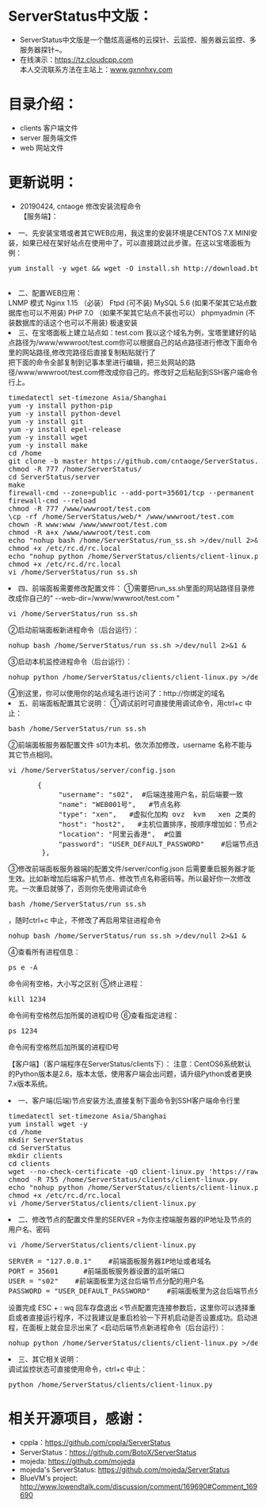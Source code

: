 # ServerStatus中文版：   
* ServerStatus中文版是一个酷炫高逼格的云探针、云监控、服务器云监控、多服务器探针~。
* 在线演示：https://tz.cloudcpp.com    
本人交流联系方法在主站上：www.gxnnhxy.com
# 目录介绍：
* clients       客户端文件
* server        服务端文件
* web           网站文件  
# 更新说明：
* 20190424, cntaoge 修改安装流程命令                        
【服务端】：
<li>一、先安装宝塔或者其它WEB应用，我这里的安装环境是CENTOS 7.X MINI安装，如果已经在架好站点在使用中了，可以直接跳过此步骤。在这以宝塔面板为例：</li>
<pre>yum install -y wget && wget -O install.sh http://download.bt.cn/install/install_6.0.sh && bash install.sh</pre></br>
<li>二、配置WEB应用：</li>
LNMP 模式
Nginx 1.15 （必装）
Ftpd (可不装)
MySQL 5.6 (如果不架其它站点数据库也可以不用装)
PHP 7.0 （如果不架其它站点不装也可以）
phpmyadmin (不装数据库的话这个也可以不用装)
极速安装
<li>三、在宝塔面板上建立站点如：test.com  我以这个域名为例，宝塔里建好的站点路径为/www/wwwroot/test.com你可以根据自己的站点路径进行修改下面命令里的网站路径,修改完路径后直接复制粘贴就行了</li>
把下面的命令全部复制到记事本里进行编辑，把三处网站的路径/www/wwwroot/test.com修改成你自己的。修改好之后粘贴到SSH客户端命令行上。
<pre>
timedatectl set-timezone Asia/Shanghai
yum -y install python-pip
yum -y install python-devel
yum -y install git
yum -y install epel-release
yum -y install wget
yum -y install make
cd /home
git clone -b master https://github.com/cntaoge/ServerStatus.git
chmod -R 777 /home/ServerStatus/
cd ServerStatus/server
make
firewall-cmd --zone=public --add-port=35601/tcp --permanent 
firewall-cmd --reload
chmod -R 777 /www/wwwroot/test.com
\cp -rf /home/ServerStatus/web/* /www/wwwroot/test.com
chown -R www:www /www/wwwroot/test.com
chmod -R a+x /www/wwwroot/test.com
echo "nohup bash /home/ServerStatus/run_ss.sh >/dev/null 2>&1 &" >>/etc/rc.d/rc.local
chmod +x /etc/rc.d/rc.local
echo "nohup python /home/ServerStatus/clients/client-linux.py >/dev/null 2>&1 &" >>/etc/rc.d/rc.local
chmod +x /etc/rc.d/rc.local
vi /home/ServerStatus/run_ss.sh
</pre>
<li>四、前端面板需要修改配置文件：
①需要把run_ss.sh里面的网站路径目录修改成你自己的" --web-dir=/www/wwwroot/test.com "
<pre>vi /home/ServerStatus/run_ss.sh </pre>  
②启动前端面板新进程命令（后台运行）：          
<pre>nohup bash /home/ServerStatus/run_ss.sh >/dev/null 2>&1 &</pre>
③启动本机监控进程命令（后台运行）： 
<pre>nohup python /home/ServerStatus/clients/client-linux.py >/dev/null 2>&1 &</pre>
④到这里，你可以使用你的站点域名进行访问了：http://你绑定的域名
<li>五、前端面板配置其它说明：
①调试前时可直接使用调试命令，用ctrl+c 中止：   
<pre>bash /home/ServerStatus/run_ss.sh</pre>	
②前端面板服务器配置文件 s01为本机、依次添加修改，username 名称不能与其它节点相同。
<pre>vi /home/ServerStatus/server/config.json</pre>
<pre>		{
			"username": "s02",  #后端连接用户名，前后端要一致
			"name": "WEB001号",   #节点名称
			"type": "xen",   #虚拟化加构 ovz  kvm   xen 之类的
			"host": "host2",   #主机位置排序，按顺序增加如：节点2修改为 host2;节点3修改为 host3
			"location": "阿里云香港",  #位置
			"password": "USER_DEFAULT_PASSWORD"    #后端节点连接密码，前端后端密码要一致
		},</pre>
③修改前端面板服务器端的配置文件/server/config.json 后需要重启服务器才能生效。比如新增加后端客户机节点、修改节点名称密码等。所以最好你一次修改完。一次重启就够了，否则你先使用调试命令<pre>bash /home/ServerStatus/run_ss.sh</pre>，随时ctrl+c 中止，不修改了再启用常驻进程命令<pre>nohup bash /home/ServerStatus/run_ss.sh >/dev/null 2>&1 &</pre>
④查看所有进程信息：
<pre>ps e -A</pre>    命令间有空格，大小写之区别
⑤终止进程：
<pre>kill 1234</pre>   命令间有空格然后加所属的进程ID号
⑥查看指定进程：
<pre>ps 1234</pre>   命令间有空格然后加所属的进程ID号
<p>
【客户端】（客户端程序在ServerStatus/clients下）：
	注意：CentOS6系统默认的Python版本是2.6，版本太低，使用客户端会出问题，请升级Python或者更换7.x版本系统。
<li>一、客户端(后端)节点安装方法,直接复制下面命令到SSH客户端命令行里</li>
<pre>
timedatectl set-timezone Asia/Shanghai
yum install wget -y
cd /home
mkdir ServerStatus
cd ServerStatus
mkdir clients
cd clients
wget --no-check-certificate -qO client-linux.py 'https://raw.github.com/cntaoge/ServerStatus/master/clients/client-linux.py'
chmod -R 755 /home/ServerStatus/clients/client-linux.py
echo "nohup python /home/ServerStatus/clients/client-linux.py >/dev/null 2>&1 &" >>/etc/rc.d/rc.local
chmod +x /etc/rc.d/rc.local
vi /home/ServerStatus/clients/client-linux.py
</pre>
<li>二、修改节点的配置文件里的SERVER =为你主控端服务器的IP地址及节点的用户名、密码</li>
<pre>vi /home/ServerStatus/clients/client-linux.py</pre>
<pre>SERVER = "127.0.0.1"    #前端面板服务器IP地址或者域名
PORT = 35601      #前端面板服务器设置的监听端口
USER = "s02"    #前端面板里为这台后端节点分配的用户名
PASSWORD = "USER_DEFAULT_PASSWORD"    #前端面板里为这台后端节点分配的密码
</pre>	
设置完成 ESC + :  wq 回车存盘退出
<节点配置完连接参数后，这里你可以选择重启或者直接运行程序，不过我建议是重启检验一下开机启动是否设置成功。启动进程，在面板上就会显示出来了
<启动后端节点新进程命令（后台运行）： 
<pre>nohup python /home/ServerStatus/clients/client-linux.py >/dev/null 2>&1 &</pre>
<li>三、其它相关说明：</li>
调试监控状态可直接使用命令，ctrl+c 中止：
<pre>python /home/ServerStatus/clients/client-linux.py</pre>

# 相关开源项目，感谢： 
* cppla：https://github.com/cppla/ServerStatus
* ServerStatus：https://github.com/BotoX/ServerStatus
* mojeda: https://github.com/mojeda 
* mojeda's ServerStatus: https://github.com/mojeda/ServerStatus
* BlueVM's project: http://www.lowendtalk.com/discussion/comment/169690#Comment_169690
